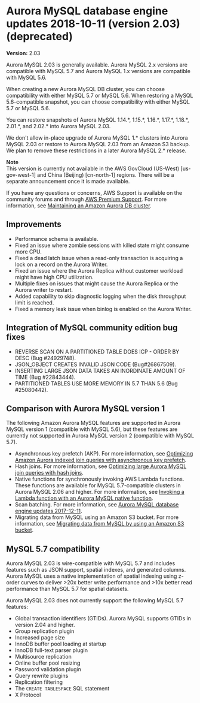 # Aurora MySQL database engine updates 2018\-10\-11 \(version 2\.03\) \(deprecated\)<a name="AuroraMySQL.Updates.203"></a>

**Version:** 2\.03

Aurora MySQL 2\.03 is generally available\. Aurora MySQL 2\.x versions are compatible with MySQL 5\.7 and Aurora MySQL 1\.x versions are compatible with MySQL 5\.6\.

When creating a new Aurora MySQL DB cluster, you can choose compatibility with either MySQL 5\.7 or MySQL 5\.6\. When restoring a MySQL 5\.6\-compatible snapshot, you can choose compatibility with either MySQL 5\.7 or MySQL 5\.6\.

You can restore snapshots of Aurora MySQL 1\.14\.\*, 1\.15\.\*, 1\.16\.\*, 1\.17\.\*, 1\.18\.\*, 2\.01\.\*, and 2\.02\.\* into Aurora MySQL 2\.03\.

We don't allow in\-place upgrade of Aurora MySQL 1\.\* clusters into Aurora MySQL 2\.03 or restore to Aurora MySQL 2\.03 from an Amazon S3 backup\. We plan to remove these restrictions in a later Aurora MySQL 2\.\* release\.

**Note**  
 This version is currently not available in the AWS GovCloud \(US\-West\) \[us\-gov\-west\-1\] and China \(Beijing\) \[cn\-north\-1\] regions\. There will be a separate announcement once it is made available\. 

If you have any questions or concerns, AWS Support is available on the community forums and through [AWS Premium Support](http://aws.amazon.com/support)\. For more information, see [Maintaining an Amazon Aurora DB cluster](USER_UpgradeDBInstance.Maintenance.md)\.

## Improvements<a name="AuroraMySQL.Updates.203.Improvements"></a>
+  Performance schema is available\. 
+  Fixed an issue where zombie sessions with killed state might consume more CPU\. 
+  Fixed a dead latch issue when a read\-only transaction is acquiring a lock on a record on the Aurora Writer\. 
+  Fixed an issue where the Aurora Replica without customer workload might have high CPU utilization\. 
+  Multiple fixes on issues that might cause the Aurora Replica or the Aurora writer to restart\. 
+  Added capability to skip diagnostic logging when the disk throughput limit is reached\. 
+  Fixed a memory leak issue when binlog is enabled on the Aurora Writer\. 

## Integration of MySQL community edition bug fixes<a name="AuroraMySQL.Updates.203.Patches"></a>
+  REVERSE SCAN ON A PARTITIONED TABLE DOES ICP \- ORDER BY DESC \(Bug \#24929748\)\. 
+  JSON\_OBJECT CREATES INVALID JSON CODE \(Bug\#26867509\)\. 
+  INSERTING LARGE JSON DATA TAKES AN INORDINATE AMOUNT OF TIME \(Bug \#22843444\)\. 
+  PARTITIONED TABLES USE MORE MEMORY IN 5\.7 THAN 5\.6 \(Bug \#25080442\)\. 

## Comparison with Aurora MySQL version 1<a name="AuroraMySQL.Updates.203.Compare56"></a>

The following Amazon Aurora MySQL features are supported in Aurora MySQL version 1 \(compatible with MySQL 5\.6\), but these features are currently not supported in Aurora MySQL version 2 \(compatible with MySQL 5\.7\)\.
+ Asynchronous key prefetch \(AKP\)\. For more information, see [Optimizing Amazon Aurora indexed join queries with asynchronous key prefetch](AuroraMySQL.BestPractices.md#Aurora.BestPractices.AKP)\.
+ Hash joins\. For more information, see [Optimizing large Aurora MySQL join queries with hash joins](AuroraMySQL.BestPractices.md#Aurora.BestPractices.HashJoin)\.
+ Native functions for synchronously invoking AWS Lambda functions\. These functions are available for MySQL 5\.7\-compatible clusters in Aurora MySQL 2\.06 and higher\. For more information, see [Invoking a Lambda function with an Aurora MySQL native function](AuroraMySQL.Integrating.Lambda.md#AuroraMySQL.Integrating.NativeLambda)\.
+ Scan batching\. For more information, see [Aurora MySQL database engine updates 2017\-12\-11](AuroraMySQL.Updates.20171211.md)\.
+ Migrating data from MySQL using an Amazon S3 bucket\. For more information, see [Migrating data from MySQL by using an Amazon S3 bucket](AuroraMySQL.Migrating.ExtMySQL.md#AuroraMySQL.Migrating.ExtMySQL.S3)\.

## MySQL 5\.7 compatibility<a name="AuroraMySQL.Updates.203.Compatibility"></a>

Aurora MySQL 2\.03 is wire\-compatible with MySQL 5\.7 and includes features such as JSON support, spatial indexes, and generated columns\. Aurora MySQL uses a native implementation of spatial indexing using z\-order curves to deliver >20x better write performance and >10x better read performance than MySQL 5\.7 for spatial datasets\.

Aurora MySQL 2\.03 does not currently support the following MySQL 5\.7 features:
+ Global transaction identifiers \(GTIDs\)\. Aurora MySQL supports GTIDs in version 2\.04 and higher\.
+ Group replication plugin
+ Increased page size
+ InnoDB buffer pool loading at startup
+ InnoDB full\-text parser plugin
+ Multisource replication
+ Online buffer pool resizing
+ Password validation plugin
+ Query rewrite plugins
+ Replication filtering
+ The `CREATE TABLESPACE` SQL statement
+ X Protocol